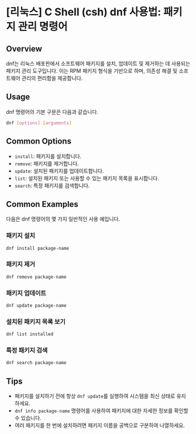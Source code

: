 # [리눅스] C Shell (csh) dnf 사용법: 패키지 관리 명령어

## Overview
dnf는 리눅스 배포판에서 소프트웨어 패키지를 설치, 업데이트 및 제거하는 데 사용되는 패키지 관리 도구입니다. 이는 RPM 패키지 형식을 기반으로 하며, 의존성 해결 및 소프트웨어 관리의 편리함을 제공합니다.

## Usage
dnf 명령어의 기본 구문은 다음과 같습니다.

```bash
dnf [options] [arguments]
```

## Common Options
- `install`: 패키지를 설치합니다.
- `remove`: 패키지를 제거합니다.
- `update`: 설치된 패키지를 업데이트합니다.
- `list`: 설치된 패키지 또는 사용할 수 있는 패키지 목록을 표시합니다.
- `search`: 특정 패키지를 검색합니다.

## Common Examples
다음은 dnf 명령어의 몇 가지 일반적인 사용 예입니다.

### 패키지 설치
```bash
dnf install package-name
```

### 패키지 제거
```bash
dnf remove package-name
```

### 패키지 업데이트
```bash
dnf update package-name
```

### 설치된 패키지 목록 보기
```bash
dnf list installed
```

### 특정 패키지 검색
```bash
dnf search package-name
```

## Tips
- 패키지를 설치하기 전에 항상 `dnf update`를 실행하여 시스템을 최신 상태로 유지하세요.
- `dnf info package-name` 명령어를 사용하여 패키지에 대한 자세한 정보를 확인할 수 있습니다.
- 여러 패키지를 한 번에 설치하려면 패키지 이름을 공백으로 구분하여 나열하세요.